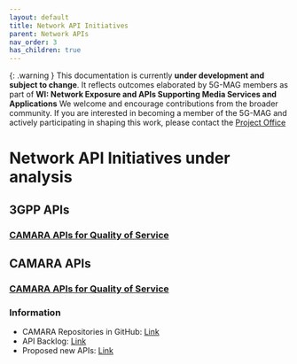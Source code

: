 ```yaml
---
layout: default
title: Network API Initiatives
parent: Network APIs
nav_order: 3
has_children: true
---
```


{: .warning }
This documentation is currently **under development and subject to change**. It reflects outcomes elaborated by 5G-MAG members as part of **WI: Network Exposure and APIs Supporting Media Services and Applications**
We welcome and encourage contributions from the broader community. If you are interested in becoming a member of the 5G-MAG and actively participating in shaping this work, please contact the [Project Office](https://www.5g-mag.com/contact)

# Network API Initiatives under analysis

## 3GPP APIs

### [CAMARA APIs for Quality of Service](https://jordijoangimenez.github.io/Tech/pages/Network_APIs/Content_Production/3GPP_APIs_QoS.html)

## CAMARA APIs

### [CAMARA APIs for Quality of Service](https://jordijoangimenez.github.io/Tech/pages/Network_APIs/Content_Production/CAMARA_APIs_QoS.html)

### Information
- CAMARA Repositories in GitHub: [Link](https://github.com/orgs/camaraproject/repositories?q=sort%3Aname-asc)
- API Backlog: [Link](https://github.com/camaraproject/WorkingGroups/blob/main/APIBacklog/documentation/APIbacklog.md)
- Proposed new APIs: [Link](https://github.com/camaraproject/WorkingGroups/pulls)

